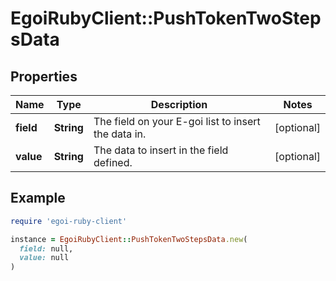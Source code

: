 # EgoiRubyClient::PushTokenTwoStepsData

## Properties

| Name | Type | Description | Notes |
| ---- | ---- | ----------- | ----- |
| **field** | **String** | The field on your E-goi list to insert the data in. | [optional] |
| **value** | **String** | The data to insert in the field defined. | [optional] |

## Example

```ruby
require 'egoi-ruby-client'

instance = EgoiRubyClient::PushTokenTwoStepsData.new(
  field: null,
  value: null
)
```

